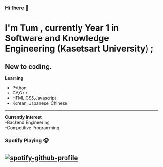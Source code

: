 ### Hi there 👋


<!--
**TopsonArcana/TopsonArcana** is a ✨ _special_ ✨ repository because its `README.md` (this file) appears on your GitHub profile.

Here are some ideas to get you started:

- 🔭 I’m currently working on ...
- 🌱 I’m currently learning ...
- 👯 I’m looking to collaborate on ...
- 🤔 I’m looking for help with ...
- 💬 Ask me about ...
- 📫 How to reach me: ...
- 😄 Pronouns: ...
- ⚡ Fun fact: ...
-->
# I'm Tum , currently Year 1 in Software and Knowledge Engineering (Kasetsart University) ;   
## New to coding.    
**Learning**   
  - Python    
  - C#,C++           
  - HTML,CSS,Javascript  
  - Korean, Japanese, Chinese   
---
**Currently interest**     
  -Backend Engineering             
  -Competitive Programming
### Spotify Playing 🎧
[![spotify-github-profile](https://spotify-github-profile.vercel.app/api/view?uid=21lp3zxbq7zg3gcksbamvo7wy&cover_image=true&theme=default)](https://github.com/kittinan/spotify-github-profile)
---

